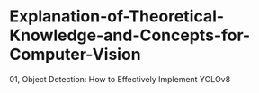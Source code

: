# Explanation-of-Theoretical-Knowledge-and-Concepts-for-Computer-Vision

01, Object Detection: How to Effectively Implement YOLOv8
